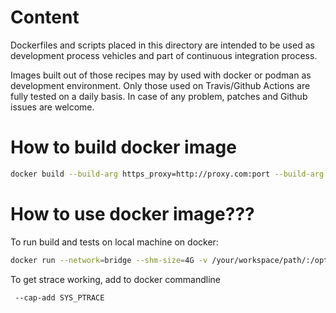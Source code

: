# Content

Dockerfiles and scripts placed in this directory are intended to be used as
development process vehicles and part of continuous integration process.

Images built out of those recipes may by used with docker or podman as
development environment.
Only those used on Travis/Github Actions are fully tested on a daily basis.
In case of any problem, patches and Github issues are welcome.

# How to build docker image

```sh
docker build --build-arg https_proxy=http://proxy.com:port --build-arg http_proxy=http://proxy.com:port -t libpmemobj-cpp:debian-unstable -f ./Dockerfile.debian-unstable .
```

# How to use docker image???

To run build and tests on local machine on docker:

```sh
docker run --network=bridge --shm-size=4G -v /your/workspace/path/:/opt/workspace:z -w /opt/workspace/ -e CC=clang -e CXX=clang++ -e PKG_CONFIG_PATH=/opt/pmdk/lib/pkgconfig -it libpmemobj-cpp:debian-unstable /bin/bash
```

To get strace working, add to docker commandline

```sh
 --cap-add SYS_PTRACE
```

